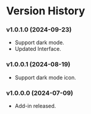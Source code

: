 # Version History

### v1.0.1.0 (2024-09-23)

* Support dark mode.
* Updated Interface.

### v1.0.0.1 (2024-08-19)

* Support dark mode icon.

### &#x20;v1.0.0.0 (2024-07-09)

* Add-in released.
